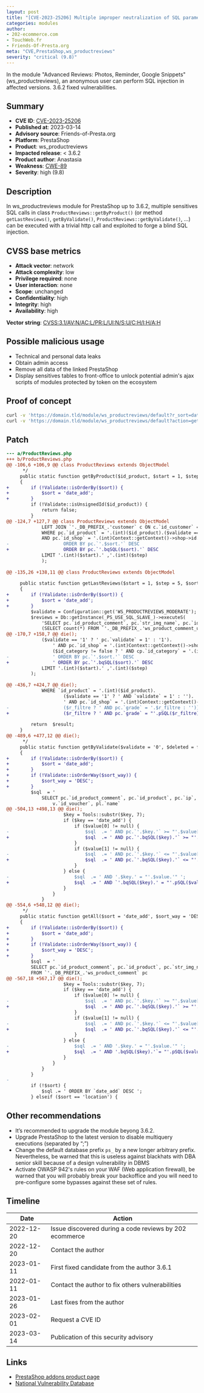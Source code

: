 ```yaml
---
layout: post
title: "[CVE-2023-25206] Multiple improper neutralization of SQL parameters in ws_productreviews module for PrestaShop"
categories: modules
author:
- 202-ecommerce.com
- TouchWeb.fr
- Friends-Of-Presta.org
meta: "CVE,PrestaShop,ws_productreviews"
severity: "critical (9.8)"
---
```


In the module "Advanced Reviews: Photos, Reminder, Google Snippets" (ws_productreviews), an anonymous user can perform SQL injection in affected versions. 3.6.2 fixed vulnerabilities.

## Summary

* **CVE ID**: [CVE-2023-25206](https://cve.mitre.org/cgi-bin/cvename.cgi?name=CVE-2023-25206)
* **Published at**: 2023-03-14
* **Advisory source**: Friends-of-Presta.org
* **Platform**: PrestaShop
* **Product**: ws_productreviews
* **Impacted release**: < 3.6.2
* **Product author**: Anastasia
* **Weakness**: [CWE-89](https://cwe.mitre.org/data/definitions/89.html)
* **Severity**: high (9.8)

## Description

In ws_productreviews module for PrestaShop up to 3.6.2, multiple sensitives SQL calls in class `ProductReviews::getByProduct()` (or method `getLastReviews()`, `getByValidate()`, `ProductReviews::getByValidate()`, ...) can be executed with a trivial http call and exploited to forge a blind SQL injection.

## CVSS base metrics

* **Attack vector**: network
* **Attack complexity**: low
* **Privilege required**: none
* **User interaction**: none
* **Scope**: unchanged
* **Confidentiality**: high
* **Integrity**: high
* **Availability**: high

**Vector string**: [CVSS:3.1/AV:N/AC:L/PR:L/UI:N/S:U/C:H/I:H/A:H](https://nvd.nist.gov/vuln-metrics/cvss/v3-calculator?vector=AV:N/AC:L/PR:L/UI:N/S:U/C:H/I:H/A:H)

## Possible malicious usage

* Technical and personal data leaks
* Obtain admin access
* Remove all data of the linked PrestaShop
* Display sensitives tables to front-office to unlock potential admin's ajax scripts of modules protected by token on the ecosystem

## Proof of concept

```bash
curl -v 'https://domain.tld/module/ws_productreviews/default?r_sort=date_add%60%3BSELECT%20SLEEP%2825%29%23'
curl -v 'https://domain.tld/module/ws_productreviews/default?action=getList&r_sort=date_add%60%3BSELECT%20SLEEP%2825%29%23'
```

## Patch

```diff
--- a/ProductReviews.php
+++ b/ProductReviews.php
@@ -106,6 +106,9 @@ class ProductReviews extends ObjectModel
      */
     public static function getByProduct($id_product, $start = 1, $step = 5, $sort = 'date_add', $filtre = false, $id_customer = null)
     {
+        if (!Validate::isOrderBy($sort)) {
+            $sort = 'date_add';
+        }
         if (!Validate::isUnsignedId($id_product)) {
             return false;
         }
@@ -124,7 +127,7 @@ class ProductReviews extends ObjectModel
             LEFT JOIN `'._DB_PREFIX_.'customer` c ON c.`id_customer` = pc.`id_customer`
             WHERE pc.`id_product` = '.(int)($id_product).($validate == '1' ? ' AND pc.`validate` = 1' : '').($filtre ? ' AND pc.`grade` = '.$filtre : '').'
             AND pc.`id_shop` = '.(int)Context::getContext()->shop->id.' 
-                    ORDER BY pc.`'.$sort.'` DESC 
+                    ORDER BY pc.`'.bqSQL($sort).'` DESC 
             LIMIT '.(int)($start).' ,'.(int)($step)
             );
             
@@ -135,26 +138,11 @@ class ProductReviews extends ObjectModel
 
     public static function getLastReviews($start = 1, $step = 5, $sort = 'date_add', $id_customer = null, $id_category = false)
     {
+        if (!Validate::isOrderBy($sort)) {
+            $sort = 'date_add';
+        }
         $validate = Configuration::get('WS_PRODUCTREVIEWS_MODERATE');     
         $reviews = Db::getInstance(_PS_USE_SQL_SLAVE_)->executeS(
             'SELECT pc.`id_product_comment`, pc.`str_img_name`, pc.`id_product`, pl.`name`, pc.`ip`, pc.`recommend`, pc.`id_customer`,
             (SELECT count(*) FROM `'._DB_PREFIX_.'ws_product_comment_usefulness` pcu WHERE pcu.`id_product_comment` = pc.`id_product_comment` AND pcu.`usefulness` = 1) as total_useful,
@@ -170,7 +158,7 @@ die();
             ($validate == '1' ? ' pc.`validate` = 1' : '1').
                 ' AND pc.`id_shop` = '.(int)Context::getContext()->shop->id.
                 ($id_category != false ? ' AND cp.`id_category` = '.(int) $id_category : ' ').
-                ' ORDER BY pc.`'.$sort.'` DESC 
+                ' ORDER BY pc.`'.bqSQL($sort).'` DESC 
             LIMIT '.(int)($start).' ,'.(int)($step)
         );
         
@@ -436,7 +424,7 @@ die();
             WHERE `id_product` = '.(int)($id_product).
                     ($validate == '1' ? ' AND `validate` = 1' : '').
                     ' AND pc.`id_shop` = '.(int)Context::getContext()->shop->id.
-                    ($r_filtre ? ' AND pc.`grade` = '.$r_filtre : ''));
+                    ($r_filtre ? ' AND pc.`grade` = "'.pSQL($r_filtre) : '"'));
 
         return  $result;
     }
@@ -489,6 +477,12 @@ die();
      */
     public static function getByValidate($validate = '0', $deleted = false, $sort = 'date_add', $sort_way = 'DESC', $filters = false)
     {
+        if (!Validate::isOrderBy($sort)) {
+            $sort = 'date_add';
+        }
+        if (!Validate::isOrderWay($sort_way)) {
+            $sort_way = 'DESC';
+        }
         $sql  = '
             SELECT pc.`id_product_comment`, pc.`id_product`, pc.`ip`, pc.`str_img_name`, IF(c.id_customer, CONCAT(c.`firstname`, \' \',  c.`lastname`), pc.customer_name) customer_name, pc.`title`, pc.`content`, pc.`grade`, pc.`date_add`, pc.`respond`, pc.`recommend`,    
                 v.`id_voucher`, pl.`name`
@@ -504,13 +498,13 @@ die();
                     $key = Tools::substr($key, 7);
                     if ($key == 'date_add') {
                         if ($value[0] != null) {
-                            $sql  .= ' AND pc.`'.$key.'` >= "'.$value[0].'" ';
+                            $sql  .= ' AND pc.`'.bqSQL($key).'` >= "'.pSQL($value[0]).'" ';
                         }
                         if ($value[1] != null) {
-                            $sql  .= ' AND pc.`'.$key.'` <= "'.$value[1].'" ';
+                            $sql  .= ' AND pc.`'.bqSQL($key).'` <= "'.pSQL($value[1]).'" ';
                         }
                     } else {
-                        $sql  .= ' AND '.$key.' = "'.$value.'" ';
+                        $sql  .= ' AND `'.bqSQL($key).' = "'.pSQL($value).'" ';
                     }
                 }
             }
@@ -554,6 +548,12 @@ die();
      */
     public static function getAll($sort = 'date_add', $sort_way = 'DESC', $filters = false)
     {
+        if (!Validate::isOrderBy($sort)) {
+            $sort = 'date_add';
+        }
+        if (!Validate::isOrderWay($sort_way)) {
+            $sort_way = 'DESC';
+        }
         $sql  = '
         SELECT pc.`id_product_comment`, pc.`id_product`, pc.`str_img_name`, pc.`ip`, IF(c.id_customer, CONCAT(c.`firstname`, \' \',  c.`lastname`), pc.customer_name) customer_name, pc.`title`, pc.`content`, pc.`grade`, pc.`date_add`, pl.`name`
         FROM `'._DB_PREFIX_.'ws_product_comment` pc
@@ -567,18 +567,17 @@ die();
                     $key = Tools::substr($key, 7);
                     if ($key == 'date_add') {
                         if ($value[0] != null) {
-                            $sql  .= ' AND pc.`'.$key.'` >= "'.$value[0].'" ';
+                            $sql  .= ' AND pc.`'.bqSQL($key).'` >= "'.pSQL($value[0]).'" ';
                         }
                         if ($value[1] != null) {
-                            $sql  .= ' AND pc.`'.$key.'` <= "'.$value[1].'" ';
+                            $sql  .= ' AND pc.`'.bqSQL($key).'` <= "'.pSQL($value[1]).'" ';
                         }
                     } else {
-                        $sql  .= ' AND '.$key.' = "'.$value.'" ';
+                        $sql  .= ' AND '.bqSQL($key).'`= "'.pSQL($value).'" ';
                     }
                 }
             }
         }
-        
         if (!$sort) {
             $sql .= ' ORDER BY `date_add` DESC ';
         } elseif ($sort == 'location') {
```

## Other recommendations

* It’s recommended to upgrade the module beyong 3.6.2.
* Upgrade PrestaShop to the latest version to disable multiquery executions (separated by “;”)
* Change the default database prefix `ps_` by a new longer arbitrary prefix. Nevertheless, be warned that this is useless against blackhats with DBA senior skill because of a design vulnerability in DBMS
* Activate OWASP 942's rules on your WAF (Web application firewall), be warned that you will probably break your backoffice and you will need to pre-configure some bypasses against these set of rules.

## Timeline

| Date | Action |
|--|--|
| 2022-12-20 | Issue discovered during a code reviews by 202 ecommerce |
| 2022-12-20 | Contact the author |
| 2023-01-11 | First fixed candidate from the author 3.6.1 |
| 2022-01-11 | Contact the author to fix others vulnerabilities |
| 2023-01-26 | Last fixes from the author |
| 2023-02-01 | Request a CVE ID |
| 2023-03-14 | Publication of this security advisory |

## Links

* [PrestaShop addons product page](https://addons.prestashop.com/en/customer-reviews/22373-advanced-reviews-photos-reminder-google-snippets.html)
* [National Vulnerability Database](https://nvd.nist.gov/vuln/detail/CVE-2023-25206)
